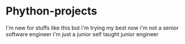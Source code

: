 # Phython-projects
I'm new for stuffs like this but i'm trying my best now 
i'm not a senior software engineer i'm just a junior self taught junior engineer 
